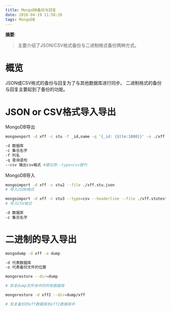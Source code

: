 ```yaml
---
title: MongoDB备份与回复
date: 2016-04-19 11:58:26
tags: MongoDB
---
```


__摘要__:

> 主要介绍了JSON/CSV格式备份与二进制格式备份两种方式。

<!-- more -->
# 概览

JSON或CSV格式的备份与回复为了与其他数据库进行同步。
二进制格式的备份与回复主要起到了备份的功能。

# JSON or CSV格式导入导出

MongoDB导出

```sh
mongoexport -d xff -c stu -f _id,name -q '{_id: {$lte:1000}}' -o ./xff.stu.json

-d 数据库
-c 集合名字
-f 列名
-q 查询语句
--csv 输出csv格式 #建议用--type=csv替代
```

MongoDB导入

```sh
mongoimport -d xff -c stu2 --file ./xff.stu.json
# 导入JSON格式

mongoimport -d xff -c stu3 --type=csv --headerline --file ./xff.stutest.csv
# 导入CSV格式

-d 数据库
-c 集合名字
```

# 二进制的导入导出


```sh
mongodump -d xff -o dump

-d 代表数据库
-o 代表备份文件的位置
```

```sh
mongorestore --dir=dump

# 恢复dump文件夹中的所有数据库

mongorestore -d xff2 --dir=dump/xff

# 恢复备份的xff数据库到xff2数据库中
```
